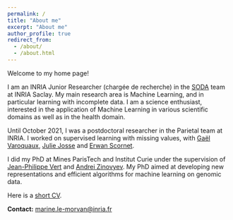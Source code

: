 ```yaml
---
permalink: /
title: "About me"
excerpt: "About me"
author_profile: true
redirect_from: 
  - /about/
  - /about.html
---
```


Welcome to my home page!

I am an INRIA Junior Researcher (chargée de recherche) in the [SODA](https://team.inria.fr/soda/) team at INRIA Saclay.
My main research area is Machine Learning, and in particular learning with incomplete data.
I am a science enthusiast, interested in the application of Machine Learning in various
scientific domains as well as in the health domain.

Until October 2021, I was a postdoctoral researcher in the Parietal team at INRIA.
I worked on supervised learning with missing values, with [Gaël Varoquaux](http://gael-varoquaux.info), [Julie Josse](http://juliejosse.com) and [Erwan Scornet](https://erwanscornet.github.io/).

I did my PhD at Mines ParisTech and Institut Curie under the supervision of [Jean-Philippe Vert](http://members.cbio.mines-paristech.fr/~jvert/) and [Andrei Zinovyev](https://auranic.github.io/). My PhD aimed at developing new representations and efficient algorithms for machine learning on genomic data.

Here is a [short CV](/files/CV_short.pdf).

**Contact:** marine.le-morvan@inria.fr